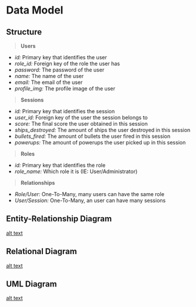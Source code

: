 # Data Model

## Structure

> **Users**
- _id:_ Primary key that identifies the user
- _role_id:_ Foreign key of the role the user has
- _password:_ The password of the user
- _name:_ The name of the user
- _email:_ The email of the user
- _profile_img:_ The profile image of the user

> **Sessions**
- _id:_ Primary key that identifies the session
- _user_id:_ Foreign key of the user the session belongs to
- _score:_ The final score the user obtained in this session
- _ships_destroyed:_ The amount of ships the user destroyed in this session
- _bullets_fired:_ The amount of bullets the user fired in this session
- _powerups:_ The amount of powerups the user picked up in this session

> **Roles**
- _id:_ Primary key that identifies the role
- _role_name:_ Which role it is (IE: User/Administrator)

> **Relationships**
- _Role/User:_ One-To-Many, many users can have the same role
- _User/Session:_ One-To-Many, an user can have many sessions

## Entity-Relationship Diagram
[alt text](images/Entity-Relationship%20Diagram.jpg)
## Relational Diagram
[alt text](images/Relational_Diagram.jpg)
## UML Diagram
[alt text](images/UML_Diagram.jpg)
